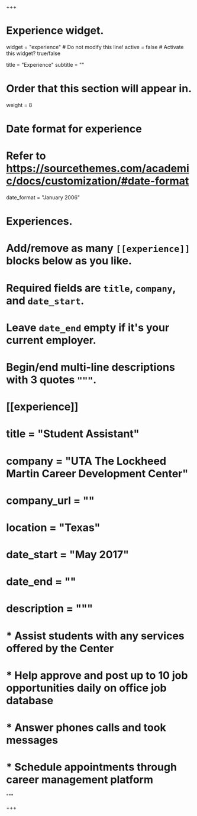 +++
# Experience widget.
widget = "experience"  # Do not modify this line!
active = false  # Activate this widget? true/false

title = "Experience"
subtitle = ""

# Order that this section will appear in.
weight = 8

# Date format for experience
#   Refer to https://sourcethemes.com/academic/docs/customization/#date-format
date_format = "January 2006"

# Experiences.
#   Add/remove as many `[[experience]]` blocks below as you like.
#   Required fields are `title`, `company`, and `date_start`.
#   Leave `date_end` empty if it's your current employer.
#   Begin/end multi-line descriptions with 3 quotes `"""`.

# [[experience]]
  # title = "Student Assistant"
  # company = "UTA The Lockheed Martin Career Development Center"
  # company_url = ""
  # location = "Texas"
  # date_start = "May 2017"
  # date_end = ""
  # description = """
  
  # * Assist students with any services offered by the Center
  # * Help approve and post up to 10 job opportunities daily on office job database
  # * Answer phones calls and took messages
  # * Schedule appointments through career management platform

  """
  
+++
